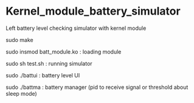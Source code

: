 # Kernel_module_battery_simulator
Left battery level checking simulator with kernel module

sudo make


sudo insmod batt_module.ko : loading module

sudo sh test.sh : running simulator

sudo ./battui : battery level UI

sudo ./battma : battery manager (pid to receive signal or threshold about sleep mode)

